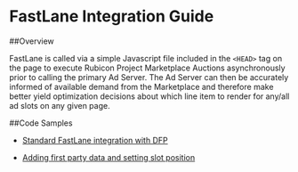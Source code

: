 # FastLane Integration Guide

##Overview


FastLane is called via a simple Javascript file included in the `<HEAD>` tag on the page to execute Rubicon Project Marketplace Auctions asynchronously prior to calling the primary Ad Server. The Ad Server can then be accurately informed of available demand from the Marketplace and therefore make better yield optimization decisions about which line item to render for any/all ad slots on any given page.
##Code Samples
- [Standard FastLane integration with DFP](IntegrationExamples/standard_gpt.html)
- [Adding first party data and setting slot position](IntegrationExamples/first_party_data_slot_gpt.html)

